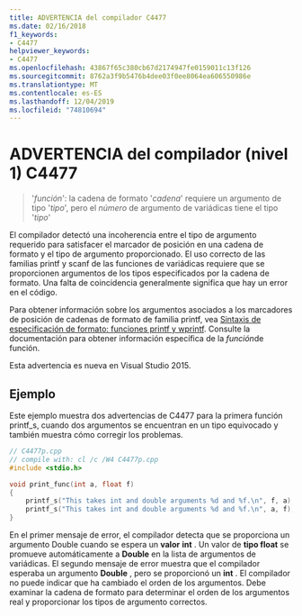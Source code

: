 ```yaml
---
title: ADVERTENCIA del compilador C4477
ms.date: 02/16/2018
f1_keywords:
- C4477
helpviewer_keywords:
- C4477
ms.openlocfilehash: 43867f65c380cb67d2174947fe0159011c13f126
ms.sourcegitcommit: 8762a3f9b5476b4dee03f0ee8064ea606550986e
ms.translationtype: MT
ms.contentlocale: es-ES
ms.lasthandoff: 12/04/2019
ms.locfileid: "74810694"
---
```

# <a name="compiler-warning-level-1-c4477"></a>ADVERTENCIA del compilador (nivel 1) C4477

> '*función*': la cadena de formato '*cadena*' requiere un argumento de tipo '*tipo*', pero el *número* de argumento de variádicas tiene el tipo '*tipo*'

El compilador detectó una incoherencia entre el tipo de argumento requerido para satisfacer el marcador de posición en una cadena de formato y el tipo de argumento proporcionado. El uso correcto de las familias printf y scanf de las funciones de variádicas requiere que se proporcionen argumentos de los tipos especificados por la cadena de formato. Una falta de coincidencia generalmente significa que hay un error en el código.

Para obtener información sobre los argumentos asociados a los marcadores de posición de cadenas de formato de familia printf, vea [Sintaxis de especificación de formato: funciones printf y wprintf](../../c-runtime-library/format-specification-syntax-printf-and-wprintf-functions.md). Consulte la documentación para obtener información específica de la *función*de función.

Esta advertencia es nueva en Visual Studio 2015.

## <a name="example"></a>Ejemplo

Este ejemplo muestra dos advertencias de C4477 para la primera función printf_s, cuando dos argumentos se encuentran en un tipo equivocado y también muestra cómo corregir los problemas.

```cpp
// C4477p.cpp
// compile with: cl /c /W4 C4477p.cpp
#include <stdio.h>

void print_func(int a, float f)
{
    printf_s("This takes int and double arguments %d and %f.\n", f, a); // C4477, expected int then double
    printf_s("This takes int and double arguments %d and %f.\n", a, f); // fix: types in correct order
}
```

En el primer mensaje de error, el compilador detecta que se proporciona un argumento Double cuando se espera un **valor** **int** . Un valor de **tipo float** se promueve automáticamente a **Double** en la lista de argumentos de variádicas. El segundo mensaje de error muestra que el compilador esperaba un argumento **Double** , pero se proporcionó un **int** . El compilador no puede indicar que ha cambiado el orden de los argumentos. Debe examinar la cadena de formato para determinar el orden de los argumentos real y proporcionar los tipos de argumento correctos.

